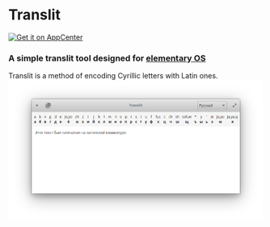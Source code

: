 # Translit

[![Get it on AppCenter](https://appcenter.elementary.io/badge.svg)](https://appcenter.elementary.io/com.github.artemanufrij.regextester)

### A simple translit tool designed for [elementary OS](https://elementary.io)
Translit is a method of encoding Cyrillic letters with Latin ones.
![screenshot](Screenshot.png)
